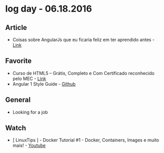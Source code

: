 # log day - 06.18.2016

## Article 

- Coisas sobre AngularJs que eu ficaria feliz em ter aprendido antes - [Link](https://medium.com/@marcosflorencio/coisas-sobre-angularjs-que-eu-ficaria-feliz-em-ter-aprendido-antes-6de1a3174246#.o3voo6mp0)


## Favorite

- Curso de HTML5 – Grátis, Completo e Com Certificado reconhecido pelo MEC - [Link](http://suporteninja.com/curso-de-html5-gratis-completo-e-com-certificado-reconhecido-pelo-mec/)
- Angular 1 Style Guide - [Github](https://github.com/johnpapa/angular-styleguide/blob/master/a1/README.md)


## General 

- Looking for a job


## Watch

- [ LinuxTips ] - Docker Tutorial #1 - Docker, Containers, Images e muito mais! - [Youtube](https://www.youtube.com/watch?v=0cDj7citEjE)

